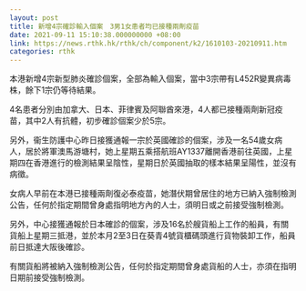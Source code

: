 ```yaml
---
layout: post
title: 新增4宗確診輸入個案　3男1女患者均已接種兩劑疫苗
date: 2021-09-11 15:10:38.000000000 +08:00
link: https://news.rthk.hk/rthk/ch/component/k2/1610103-20210911.htm
categories: rthk
---
```


本港新增4宗新型肺炎確診個案，全部為輸入個案，當中3宗帶有L452R變異病毒株，餘下1宗仍等待結果。

4名患者分別由加拿大、日本、菲律賓及阿聯酋來港，4人都已接種兩劑新冠疫苗，其中2人有抗體，初步確診個案少於5宗。

另外，衞生防護中心昨日接獲通報一宗於英國確診的個案，涉及一名54歲女病人，居於將軍澳馬游塘村，她上星期五乘搭航班AY1337離開香港前往英國，上星期四在香港進行的檢測結果呈陰性，星期日於英國抽取的樣本結果呈陽性，並沒有病徵。

女病人早前在本港已接種兩劑復必泰疫苗，她潛伏期曾居住的地方已納入強制檢測公告，任何於指定期間曾身處指明地方內的人士，須明日或之前接受強制檢測。
 
另外，中心接獲通報於日本確診的個案，涉及16名於艘貨船上工作的船員，有關貨船上星期三抵港，並於本月2至3日在葵青4號貨櫃碼頭進行貨物裝卸工作，船員前日抵達大阪後確診。

有關貨船將被納入強制檢測公告，任何於指定期間曾身處貨船的人士，亦須在指明日期前接受強制檢測。
